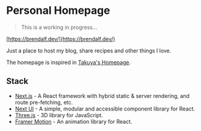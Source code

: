 # Personal Homepage

> This is a working in progress...

[https://brendalf.dev/](https://brendalf.dev/)

Just a place to host my blog, share recipes and other things I love.

The homepage is inspired in [Takuya's Homepage](https://www.craftz.dog).

## Stack

- [Next.js](https://nextjs.org/) - A React framework with hybrid static & server rendering, and route pre-fetching, etc.
- [Next UI](https://nextui.org/) - A simple, modular and accessible component library for React.
- [Three.js](https://threejs.org/) - 3D library for JavaScript.
- [Framer Motion](https://www.framer.com/motion/) - An animation library for React.
